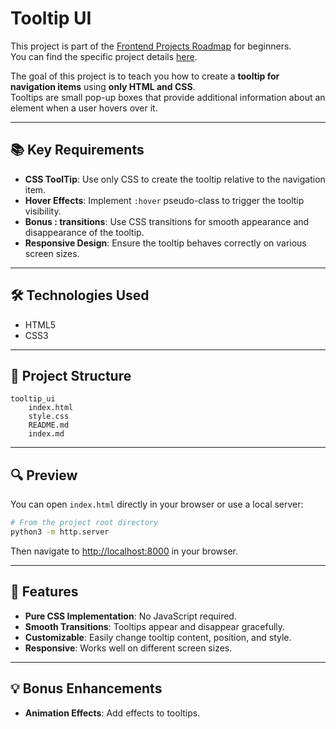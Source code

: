 # Tooltip UI

This project is part of the [Frontend Projects Roadmap](https://roadmap.sh/frontend/projects) for beginners.  
You can find the specific project details [here](https://roadmap.sh/projects/tooltip-ui).

The goal of this project is to teach you how to create a **tooltip for navigation items** using **only HTML and CSS**.  
Tooltips are small pop-up boxes that provide additional information about an element when a user hovers over it.

---

## 📚 Key Requirements

- **CSS ToolTip**: Use only CSS to create the tooltip relative to the navigation item.
- **Hover Effects**: Implement `:hover` pseudo-class to trigger the tooltip visibility.
- **Bonus : transitions**: Use CSS transitions for smooth appearance and disappearance of the tooltip.
- **Responsive Design**: Ensure the tooltip behaves correctly on various screen sizes.

---

## 🛠️ Technologies Used

- HTML5
- CSS3

---

## 📁 Project Structure
<!-- START PROJECT STRUCTURE -->
```
tooltip_ui
	index.html
	style.css
	README.md
	index.md

```
<!-- END PROJECT STRUCTURE -->

---

## 🔍 Preview

You can open `index.html` directly in your browser or use a local server:

```bash
# From the project root directory
python3 -m http.server
```

Then navigate to [http://localhost:8000](http://localhost:8000) in your browser.

---

## 🚀 Features

- **Pure CSS Implementation**: No JavaScript required.
- **Smooth Transitions**: Tooltips appear and disappear gracefully.
- **Customizable**: Easily change tooltip content, position, and style.
- **Responsive**: Works well on different screen sizes.

---

## 💡 Bonus Enhancements

- **Animation Effects**: Add effects to tooltips.
